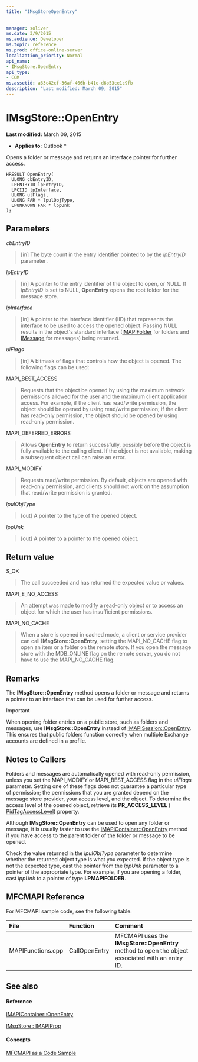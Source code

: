 ```yaml
---
title: "IMsgStoreOpenEntry"
 
 
manager: soliver
ms.date: 3/9/2015
ms.audience: Developer
ms.topic: reference
ms.prod: office-online-server
localization_priority: Normal
api_name:
- IMsgStore.OpenEntry
api_type:
- COM
ms.assetid: a63c42cf-36af-466b-b41e-d6b53ce1c9fb
description: "Last modified: March 09, 2015"
---
```


# IMsgStore::OpenEntry

 **Last modified:** March 09, 2015 
  
 * **Applies to:** Outlook * 
  
Opens a folder or message and returns an interface pointer for further access. 
  
```
HRESULT OpenEntry(
  ULONG cbEntryID,
  LPENTRYID lpEntryID,
  LPCIID lpInterface,
  ULONG ulFlags,
  ULONG FAR * lpulObjType,
  LPUNKNOWN FAR * lppUnk
);
```

## Parameters

 _cbEntryID_
  
> [in] The byte count in the entry identifier pointed to by the  _lpEntryID_ parameter  _._
    
 _lpEntryID_
  
> [in] A pointer to the entry identifier of the object to open, or NULL. If  _lpEntryID_ is set to NULL, **OpenEntry** opens the root folder for the message store. 
    
 _lpInterface_
  
> [in] A pointer to the interface identifier (IID) that represents the interface to be used to access the opened object. Passing NULL results in the object's standard interface ([IMAPIFolder](imapifolderimapicontainer.md) for folders and [IMessage](imessageimapiprop.md) for messages) being returned. 
    
 _ulFlags_
  
> [in] A bitmask of flags that controls how the object is opened. The following flags can be used:
    
MAPI_BEST_ACCESS 
  
> Requests that the object be opened by using the maximum network permissions allowed for the user and the maximum client application access. For example, if the client has read/write permission, the object should be opened by using read/write permission; if the client has read-only permission, the object should be opened by using read-only permission. 
    
MAPI_DEFERRED_ERRORS 
  
> Allows **OpenEntry** to return successfully, possibly before the object is fully available to the calling client. If the object is not available, making a subsequent object call can raise an error. 
    
MAPI_MODIFY 
  
> Requests read/write permission. By default, objects are opened with read-only permission, and clients should not work on the assumption that read/write permission is granted. 
    
 _lpulObjType_
  
> [out] A pointer to the type of the opened object.
    
 _lppUnk_
  
> [out] A pointer to a pointer to the opened object.
    
## Return value

S_OK 
  
> The call succeeded and has returned the expected value or values.
    
MAPI_E_NO_ACCESS 
  
> An attempt was made to modify a read-only object or to access an object for which the user has insufficient permissions.
    
MAPI_NO_CACHE
  
> When a store is opened in cached mode, a client or service provider can call **IMsgStore::OpenEntry**, setting the MAPI_NO_CACHE flag to open an item or a folder on the remote store. If you open the message store with the MDB_ONLINE flag on the remote server, you do not have to use the MAPI_NO_CACHE flag.
    
## Remarks

The **IMsgStore::OpenEntry** method opens a folder or message and returns a pointer to an interface that can be used for further access. 
  
> [!IMPORTANT]
> When opening folder entries on a public store, such as folders and messages, use **IMsgStore::OpenEntry** instead of [IMAPISession::OpenEntry](imapisession-openentry.md). This ensures that public folders function correctly when multiple Exchange accounts are defined in a profile. 
  
## Notes to Callers

Folders and messages are automatically opened with read-only permission, unless you set the MAPI_MODIFY or MAPI_BEST_ACCESS flag in the  _ulFlags_ parameter. Setting one of these flags does not guarantee a particular type of permission; the permissions that you are granted depend on the message store provider, your access level, and the object. To determine the access level of the opened object, retrieve its **PR_ACCESS_LEVEL** ( [PidTagAccessLevel](pidtagaccesslevel-canonical-property.md)) property.
  
Although **IMsgStore::OpenEntry** can be used to open any folder or message, it is usually faster to use the [IMAPIContainer::OpenEntry](imapicontainer-openentry.md) method if you have access to the parent folder of the folder or message to be opened. 
  
Check the value returned in the  _lpulObjType_ parameter to determine whether the returned object type is what you expected. If the object type is not the expected type, cast the pointer from the  _lppUnk_ parameter to a pointer of the appropriate type. For example, if you are opening a folder, cast  _lppUnk_ to a pointer of type **LPMAPIFOLDER**.
  
## MFCMAPI Reference

For MFCMAPI sample code, see the following table.
  
|**File**|**Function**|**Comment**|
|:-----|:-----|:-----|
|MAPIFunctions.cpp  <br/> |CallOpenEntry  <br/> |MFCMAPI uses the **IMsgStore::OpenEntry** method to open the object associated with an entry ID.  <br/> |
   
## See also

#### Reference

[IMAPIContainer::OpenEntry](imapicontainer-openentry.md)
  
[IMsgStore : IMAPIProp](imsgstoreimapiprop.md)
#### Concepts

[MFCMAPI as a Code Sample](mfcmapi-as-a-code-sample.md)

